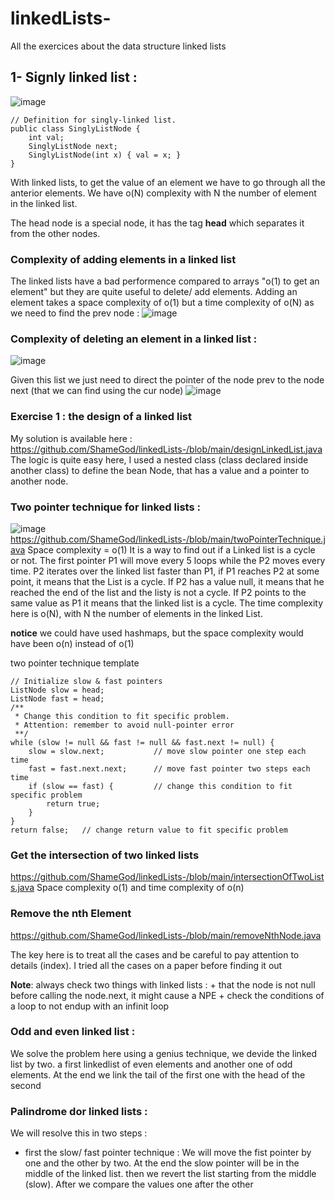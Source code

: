 # linkedLists-
All the exercices about the data structure linked lists 

## 1- Signly linked list : 

![image](https://user-images.githubusercontent.com/42012627/174730556-6753ecba-3a9d-4840-9a00-29b7d9763841.png)

```
// Definition for singly-linked list.
public class SinglyListNode {
    int val;
    SinglyListNode next;
    SinglyListNode(int x) { val = x; }
}
```

With linked lists, to get the value of an element we have to go through all the anterior elements. We have o(N) complexity with N the number of element in the linked list.

The head node is a special node, it has the tag **head** which separates it from the other nodes. 

### Complexity of adding elements in a linked list
The linked lists have a bad performence compared to arrays "o(1) to get an element" but they are quite useful to delete/ add elements.
Adding an element takes a space complexity of o(1) but a time complexity of o(N) as we need to find the prev node : 
![image](https://user-images.githubusercontent.com/42012627/174731367-863cb37b-5a95-4781-87f2-16fa19545eb4.png)

### Complexity of deleting an element in a linked list : 

![image](https://user-images.githubusercontent.com/42012627/174732244-d520315c-2784-4583-b9ad-c4908109b3ff.png)

Given this list we just need to direct the pointer of the node prev to the node next (that we can find using the cur node)
![image](https://user-images.githubusercontent.com/42012627/174732510-1713b93f-4808-485a-84ae-23518d42c92c.png)

### Exercise 1 : the design of a linked list 
My solution is available here : https://github.com/ShameGod/linkedLists-/blob/main/designLinkedList.java
The logic is quite easy here, I used a nested class (class declared inside another class) to define the bean Node, that has a value and a pointer to another node. 

### Two pointer technique for linked lists : 
![image](https://user-images.githubusercontent.com/42012627/175356269-a374dc59-e115-4bfe-9e96-3feae220aedc.png)
https://github.com/ShameGod/linkedLists-/blob/main/twoPointerTechnique.java
Space complexity = o(1) 
It is a way to find out if a Linked list is a cycle or not.
The first pointer P1 will move every 5 loops while the P2 moves every time. P2 iterates over the linked list faster than P1, if P1 reaches P2 at some point, it means that the List is a cycle. If P2 has a value null, it means that he reached the end of the list and the listy is not a cycle. If P2 points to the same value as P1 it means that the linked list is a cycle. The time complexity here is o(N), with N the number of elements in the linked List. 

**notice** we could have used hashmaps, but the space complexity would have been o(n) instead of o(1) 

two pointer technique template
```
// Initialize slow & fast pointers
ListNode slow = head;
ListNode fast = head;
/**
 * Change this condition to fit specific problem.
 * Attention: remember to avoid null-pointer error
 **/
while (slow != null && fast != null && fast.next != null) {
    slow = slow.next;           // move slow pointer one step each time
    fast = fast.next.next;      // move fast pointer two steps each time
    if (slow == fast) {         // change this condition to fit specific problem
        return true;
    }
}
return false;   // change return value to fit specific problem
```

### Get the intersection of two linked lists 

https://github.com/ShameGod/linkedLists-/blob/main/intersectionOfTwoLists.java
Space complexity o(1) and time complexity of o(n)

### Remove the nth Element 
https://github.com/ShameGod/linkedLists-/blob/main/removeNthNode.java

The key here is to treat all the cases and be careful to pay attention to details (index). I tried all the cases on a paper before finding it out


**Note**: always check two things with linked lists : 
       + that the node is not null before calling the node.next, it might cause a NPE
       + check the conditions of a loop to not endup with an infinit loop

### Odd and even linked list : 

We solve the problem here using a genius technique, we devide the linked list by two. a first linkedlist of even elements and another one of odd elements. At the end we link the tail of the first one with the head of the second

### Palindrome dor linked lists : 
We will resolve this in two steps : 

* first the slow/ fast pointer technique : 
We will move the fist pointer by one and the other by two. At the end the slow pointer will be in the middle of the linked list.
then we revert the list starting from the middle (slow).
After we compare the values one after the other

